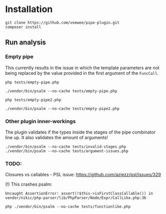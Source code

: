 # Installation

```shell
git clone https://github.com/veewee/pipe-plugin.git
composer install
```

## Run analysis

### Empty pipe

This currently results in the issue in which the template parameters are not being replaced by the value provided in the first argument of the `FuncCall`.

```shell
php tests/empty-pipe.php

./vendor/bin/psalm --no-cache tests/empty-pipe.php
```

```shell
php tests/empty-pipe2.php

./vendor/bin/psalm --no-cache tests/empty-pipe2.php
```

### Other plugin inner-workings

The plugin validates if the types inside the stages of the pipe combinator line up.
It also validates the amount of arguments!

```shell
./vendor/bin/psalm --no-cache tests/invalid-stages.php
./vendor/bin/psalm --no-cache tests/argument-issues.php
```


### TODO:

Closures vs callables - PSL issue:
https://github.com/azjezz/psl/issues/329

(!) This crashes psalm:

```
Uncaught AssertionError: assert(!$this->isFirstClassCallable()) in vendor/nikic/php-parser/lib/PhpParser/Node/Expr/CallLike.php:36
```

```
php ./vendor/bin/psalm --no-cache tests/functionlike.php
```